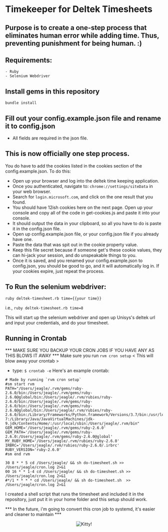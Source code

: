 # Timekeeper for Deltek Timesheets

## Purpose is to create a one-step process that eliminates human error while adding time. Thus, preventing punishment for being human. :)

## Requirements:
    - Ruby
    - Selenium Webdriver

## Install gems in this repository

`bundle install`

## Fill out your config.example.json file and rename it to config.json
  - All fields are required in the json file.

## This is now officially one step process.

You do have to add the cookies listed in the cookies section of the config.example.json. To do this:
- Open up your browser and log into the deltek time keeping application.
- Once you authenticated, navigate to: `chrome://settings/siteData` in your web browser.
- Search for `login.microsoft.com`, and click on the one result that you found.
- You should have 12ish cookies here on the next page. Open up your console and copy all of the code in get-cookies.js and paste it into your console.
- It should output the data in your clipboard, so all you have to do is paste it in the config.json file.
- Open up config.example.json file, or your config.json file if you already have one.
- Paste the data that was spit out in the cookie property value.
- Keep this file secret because if someone get's these cookie values, they can hi-jack your session, and do unspeakable things to you.
- Once it is saved, and you renamed your config.example.json to config.json, you should be good to go, and it will automatically log in. If your cookies expire, just repeat the process.

## To Run the selenium webdriver:

`ruby deltek-timesheet.rb time={{your time}}`

i.e., `ruby deltek-timesheet.rb time=8`

This will start up the selenium webdriver and open up Unisys's deltek url and input your credentials, and do your timesheet.

## Running in Crontab

*** MAKE SURE YOU BACKUP YOUR CRON JOBS IF YOU HAVE ANY AS THIS BLOWS IT AWAY ***
Make sure you run `rvm cron setup` < This will blow away your crontab >

- type: `$ crontab -e`
Here's an example crontab:
```
# Made by running `rvm cron setup`
#sm start rvm
PATH="/Users/jeagle/.rvm/gems/ruby-2.6.0/bin:/Users/jeagle/.rvm/gems/ruby-2.6.0@global/bin:/Users/jeagle/.rvm/rubies/ruby-2.6.0/bin:/Users/jeagle/.rvm/gems/ruby-2.6.0/bin:/Users/jeagle/.rvm/gems/ruby-2.6.0@global/bin:/Users/jeagle/.rvm/rubies/ruby-2.6.0/bin:/Library/Frameworks/Python.framework/Versions/3.7/bin:/usr/local/bin:/usr/bin:/bin:/usr/sbin:/sbin:/usr/local/go/bin:/usr/local/share/dotnet:/opt/X11/bin:/Library/Frameworks/Mono.framework/Versions/Current/Commands:./node_modules/.bin:/usr/local/opt/go/libexec/bin:/usr/local/bin/tomcat-7:/Library/Java/JavaVirtualMachines/jdk-9.jdk/Contents/Home/:/usr/local/sbin:/Users/jeagle/.rvm/bin"
GEM_HOME='/Users/jeagle/.rvm/gems/ruby-2.6.0'
GEM_PATH='/Users/jeagle/.rvm/gems/ruby-2.6.0:/Users/jeagle/.rvm/gems/ruby-2.6.0@global'
MY_RUBY_HOME='/Users/jeagle/.rvm/rubies/ruby-2.6.0'
IRBRC='/Users/jeagle/.rvm/rubies/ruby-2.6.0/.irbrc'
RUBY_VERSION='ruby-2.6.0'
#sm end rvm

30 8 * * 5 cd /Users/jeagle/ && sh do-timesheet.sh >> /Users/jeagle/cron.log 2>&1
00 16 * * 1-4 cd /Users/jeagle/ && sh do-timesheet.sh >> /Users/jeagle/cron.log 2>&1
#*/1 * * * * cd /Users/jeagle/ && sh do-timesheet.sh  >> /Users/jeagle/cron.log 2>&1
```

I created a shell script that runs the timesheet and included it in the repository, just put it in your home folder and this setup should work.

*** In the future, i'm going to convert this cron job to systemd, it's easier and cleaner to maintain ***

<p align="center">
  <img src="https://media.giphy.com/media/vFKqnCdLPNOKc/giphy.gif" alt="Kitty!">
</p>
